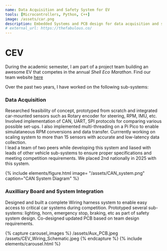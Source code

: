 ```yaml
---
name: Data Acquisition and Safety System for EV
tools: [Microcontrollers, Python, C++]
image: /assets/car.png
description: Embedded Systems and PCB design for data acquisition and safety systems. Placed 2nd nationally for Data and Telemetry at the 2025 Shell Eco Marathon with this system.
# external_url: https://thefabulous.co/
---
```


# CEV 
During the academic semester, I am part of a project team building an awesome EV that competes in the annual _Shell Eco Marathon_. Find our team website [here](https://www.cornellelectricvehicles.org/)

Over the past two years, I have worked on the following sub-systems:

### Data Acquisition 

Researched feasibility of concept, prototyped from scratch and integrated car-mounted sensors such as Rotary encoder for steering, RPM, IMU, etc. Involved implementation of CAN, UART, SPI protocols for comparing various possible set-ups. I also implemented multi-threading on a Pi Pico to enable simulataneous RPM conversions and data transfer. Currrently working on scaling system to more than 15 sensors with accurate and low-latency data collection. <br>
I lead a team of two peers while developing this system and liased with leads of other vehicle sub-systems to ensure proper specifications and meeting competition requirements. We placed 2nd nationally in 2025 with this system.

{% include elements/figure.html image= "/assets/CAN_system.png" caption="CAN System Diagram" %}

### Auxilliary Board and System Integration
Designed and built a complete Wiring harness system to enable easy access to critical car systems during competition. Prototyped several sub-systems: lighting, horn, emergency stop, braking, etc as part of safety system design. Co-designed updated PCB based on team design requirements. 

{% capture carousel_images %}
/assets/Aux_PCB.jpeg
/assets/CEV_Wiring_Schematic.jpeg
{% endcapture %}
{% include elements/carousel.html %}

<!-- <img src="/assets/CEV_Wiring_Schematic.jpeg" alt="Alt text" width="200" height="100"> -->






